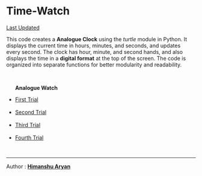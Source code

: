 # Time-Watch
<a href="https://github.com/himanshuaryan/Time-Watch/blob/main/version_2.py">Last Updated<a/>
<p>This code creates a <strong>Analogue Clock</strong> using the <i>turtle</i> module in Python. It displays the current time in hours, minutes, and seconds, and updates every second. The clock has hour, minute, and second hands, and also displays the time in a <b>digital format</b> at the top of the screen. The code is organized into separate functions for better modularity and readability.</p><br>
<ul><p><b>Analogue Watch</b></p>
<li><a href="simple_clock.py">First Trial</a></li><br>
<li><a href="analogue_clock.py">Second Trial</a></li><br>
<li><a href="simple_analogue_clock.py">Third Trial</a></li><br>
<li><a href="version_1(2).py">Fourth Trial</a></li>
</ul> <br><hr>
<p>Author : <b><a href="https://github.com/himanshuaryan">Himanshu Aryan</a></b></p>
